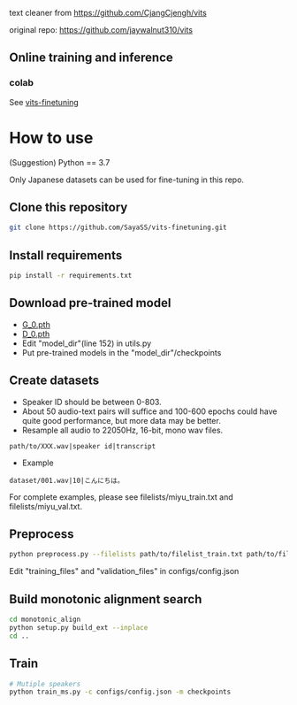 text cleaner from https://github.com/CjangCjengh/vits

original repo: https://github.com/jaywalnut310/vits

## Online training and inference
### colab
See [vits-finetuning](https://colab.research.google.com/drive/13FF2pBWxj9rMR1SjI_JpVD6mTRN-kq--?usp=share_link)

# How to use
(Suggestion) Python == 3.7

Only Japanese datasets can be used for fine-tuning in this repo.
## Clone this repository
```sh
git clone https://github.com/SayaSS/vits-finetuning.git
```
## Install requirements
```sh
pip install -r requirements.txt
```
## Download pre-trained model
- [G_0.pth](https://huggingface.co/spaces/sayashi/vits-uma-genshin-honkai/resolve/main/model/G_0.pth)
- [D_0.pth](https://huggingface.co/spaces/sayashi/vits-uma-genshin-honkai/resolve/main/model/D_0.pth)
- Edit "model_dir"(line 152) in utils.py
- Put pre-trained models in the "model_dir"/checkpoints

## Create datasets
- Speaker ID should be between 0-803.
- About 50 audio-text pairs will suffice and 100-600 epochs could have quite good performance, but more data may be better. 
- Resample all audio to 22050Hz, 16-bit, mono wav files.
```
path/to/XXX.wav|speaker id|transcript
```
- Example

```
dataset/001.wav|10|こんにちは。
```
For complete examples, please see filelists/miyu_train.txt and filelists/miyu_val.txt.

## Preprocess
```sh
python preprocess.py --filelists path/to/filelist_train.txt path/to/filelist_val.txt
```
Edit "training_files" and "validation_files" in configs/config.json
## Build monotonic alignment search
```sh
cd monotonic_align
python setup.py build_ext --inplace
cd ..
```
## Train
```sh
# Mutiple speakers
python train_ms.py -c configs/config.json -m checkpoints
```
